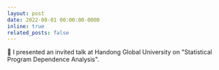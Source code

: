 ```yaml
---
layout: post
date: 2022-08-01 00:00:00-0000
inline: true
related_posts: false
---
```


:microphone: I presented an invited talk at Handong Global University on "Statistical Program Dependence Analysis".
